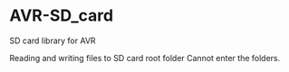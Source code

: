 # AVR-SD_card
SD card library for AVR

Reading and writing files to SD card root folder
Cannot enter the folders.
